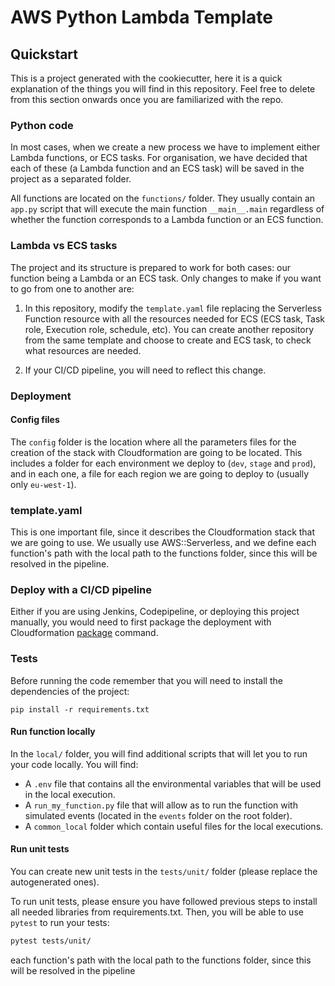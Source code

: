 # AWS Python Lambda Template


## Quickstart

This is a project generated with the cookiecutter, here it is a quick explanation of the things you will find in this repository.
Feel free to delete from this section onwards once you are familiarized with the repo.

### Python code

In most cases, when we create a new process we have to implement either Lambda functions, or ECS tasks. For organisation,
we have decided that each of these (a Lambda function and an ECS task) will be saved in the project as a separated folder.

All functions are located on the `functions/` folder. They usually contain an `app.py` script 
that will execute the main function `__main__.main` regardless of whether the function corresponds to 
a Lambda function or an ECS function. 


### Lambda vs ECS tasks

The project and its structure is prepared to work for both cases: our function 
being a Lambda or an ECS task. Only changes to make if you want to go from one
to another are:

1. In this repository, modify the `template.yaml` file replacing the Serverless Function
resource with all the resources needed for ECS (ECS task, Task role, Execution role, schedule, etc). 
You can create another repository from the same template and choose to create and ECS task, to check
what resources are needed.

2. If your CI/CD pipeline, you will need to reflect this change.


### Deployment


#### Config files

The `config` folder is the location where all the parameters files for the creation of the stack with Cloudformation are 
going to be located. This includes a folder for each environment we deploy to (`dev`, `stage` and `prod`), and in each one,
a file for each region we are going to deploy to (usually only `eu-west-1`).

### template.yaml

This is one important file, since it describes the Cloudformation stack that we are going to use. We usually use AWS::Serverless, 
and we define each function's path with the local path to the functions folder, since this will be resolved in the pipeline.

### Deploy with a CI/CD pipeline

Either if you are using Jenkins, Codepipeline, or deploying this project manually, you would need to first package the deployment
with Cloudformation [package](https://docs.aws.amazon.com/cli/latest/reference/cloudformation/package.html) command.


### Tests

Before running the code remember that you will need to install the dependencies of the project:

```
pip install -r requirements.txt
```

#### Run function locally

In the `local/` folder, you will find additional scripts that will let you to run your code locally.
You will find:
- A `.env` file that contains all the environmental variables that will be used in the local execution.
- A `run_my_function.py` file that will allow as to run the function with simulated events
(located in the `events` folder on the root folder).
- A `common_local` folder which contain useful files for the local executions.

#### Run unit tests

You can create new unit tests in the `tests/unit/` folder (please replace the autogenerated ones).

To run unit tests, please ensure you have followed previous steps to install all needed libraries
from requirements.txt. Then, you will be able to use `pytest` to run your tests:

```bash
pytest tests/unit/
```
 each function's path with the local path to the functions folder, since this will be resolved in the pipeline
 